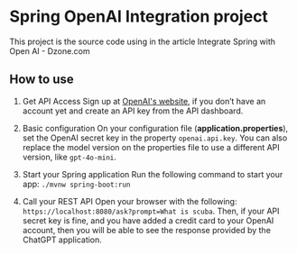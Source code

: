 # Spring OpenAI Integration project

This project is the source code using in the article Integrate Spring with Open AI - Dzone.com 

## How to use

1. Get API Access
Sign up at [OpenAI&#39;s website](https://platform.openai.com/signup), if you don&rsquo;t have an account yet and create an API key from the API dashboard.

2. Basic configuration
On your configuration file (**application.properties**), set the OpenAI secret key in the property `openai.api.key`. You can also replace the model version on the properties file to use a different API version, like `gpt-4o-mini`.

3. Start your Spring application
Run the following command to start your app: `./mvnw spring-boot:run`

4. Call your REST API
Open your browser with the following: `https://localhost:8080/ask?prompt=What is scuba`. Then, if your API secret key is fine, and you have added a credit card to your OpenAI account, then you will be able to see the response provided by the ChatGPT application.